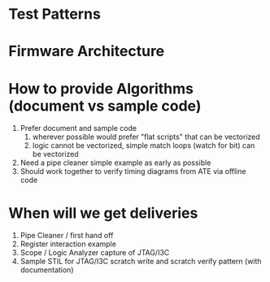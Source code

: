# Test Patterns

# Firmware Architecture

# How to provide Algorithms (document vs sample code)

1. Prefer document and sample code
    1. wherever possible would prefer "flat scripts" that can be vectorized
    2. logic cannot be vectorized, simple match loops (watch for bit) can be vectorized
2. Need a pipe cleaner simple example as early as possible
3. Should work together to verify timing diagrams from ATE via offline code

# When will we get deliveries

1. Pipe Cleaner / first hand off
2. Register interaction example
3. Scope / Logic Analyzer capture of JTAG/I3C
4. Sample STIL for JTAG/I3C scratch write and scratch verify pattern (with documentation)

